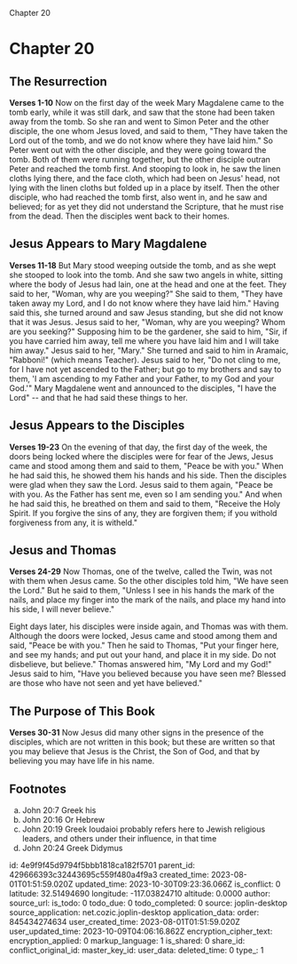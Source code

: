 Chapter 20

# Chapter 20
## The Resurrection
**Verses 1-10**
Now on the first day of the week Mary Magdalene came to the tomb early, while it was still dark, and saw that the stone had been taken away from the tomb. So she ran and went to Simon Peter and the other disciple, the one whom Jesus loved, and said to them, "They have taken the Lord out of the tomb, and we do not know where they have laid him." So Peter went out with the other disciple, and they were going toward the tomb. Both of them were running together, but the other disciple outran Peter and reached the tomb first. And stooping to look in, he saw the linen cloths lying there, and the face cloth, which had been on Jesus' head, not lying with the linen cloths but folded up in a place by itself. Then the other disciple, who had reached the tomb first, also went in, and he saw and believed; for as yet they did not understand the Scripture, that he must rise from the dead. Then the disciples went back to their homes.

## Jesus Appears to Mary Magdalene
**Verses 11-18**
But Mary stood weeping outside the tomb, and as she wept she stooped to look into the tomb. And she saw two angels in white, sitting where the body of Jesus had lain, one at the head and one at the feet. They said to her, "Woman, why are you weeping?" She said to them, "They have taken away my Lord, and I do not know where they have laid him." Having said this, she turned around and saw Jesus standing, but she did not know that it was Jesus. Jesus said to her, "Woman, why are you weeping? Whom are you seeking?" Supposing him to be the gardener, she said to him, "Sir, if you have carried him away, tell me where you have laid him and I will take him away." Jesus said to her, "Mary." She turned and said to him in Aramaic, "Rabboni!" (which means Teacher). Jesus said to her, "Do not cling to me, for I have not yet ascended to the Father; but go to my brothers and say to them, 'I am ascending to my Father and your Father, to my God and your God.'" Mary Magdalene went and announced to the disciples, "I have the Lord" -- and that he had said these things to her.

## Jesus Appears to the Disciples
**Verses 19-23**
On the evening of that day, the first day of the week, the doors being locked where the disciples were for fear of the Jews, Jesus came and stood among them and said to them, "Peace be with you." When he had said this, he showed them his hands and his side. Then the disciples were glad when they saw the Lord. Jesus said to them again, "Peace be with you. As the Father has sent me, even so I am sending you." And when he had said this, he breathed on them and said to them, "Receive the Holy Spirit. If you forgive the sins of any, they are forgiven them; if you withold forgiveness from any, it is witheld."

## Jesus and Thomas
**Verses 24-29**
Now Thomas, one of the twelve, called the Twin, was not with them when Jesus came. So the other disciples told him, "We have seen the Lord." But he said to them, "Unless I see in his hands the mark of the nails, and place my finger into the mark of the nails, and place my hand into his side, I will never believe."

Eight days later, his disciples were inside again, and Thomas was with them. Although the doors were locked, Jesus came and stood among them and said, "Peace be with you." Then he said to Thomas, "Put your finger here, and see my hands; and put out your hand, and place it in my side. Do not disbelieve, but believe." Thomas answered him, "My Lord and my God!" Jesus said to him, "Have you believed because you have seen me? Blessed are those who have not seen and yet have believed."

## The Purpose of This Book
**Verses 30-31**
Now Jesus did many other signs in the presence of the disciples, which are not written in this book; but these are written so that you may believe that Jesus is the Christ, the Son of God, and that by believing you may have life in his name.

## Footnotes

<ol type='a'>
	<li>John 20:7 Greek his</li>
	<li>John 20:16 Or Hebrew</li>
	<li>John 20:19 Greek Ioudaioi probably refers here to Jewish religious leaders, and others under their influence, in that time</li>
	<li>John 20:24 Greek Didymus</li>
</ol>


id: 4e9f9f45d9794f5bbb1818ca182f5701
parent_id: 429666393c32443695c559f480a4f9a3
created_time: 2023-08-01T01:51:59.020Z
updated_time: 2023-10-30T09:23:36.066Z
is_conflict: 0
latitude: 32.51494690
longitude: -117.03824710
altitude: 0.0000
author: 
source_url: 
is_todo: 0
todo_due: 0
todo_completed: 0
source: joplin-desktop
source_application: net.cozic.joplin-desktop
application_data: 
order: 845434274634
user_created_time: 2023-08-01T01:51:59.020Z
user_updated_time: 2023-10-09T04:06:16.862Z
encryption_cipher_text: 
encryption_applied: 0
markup_language: 1
is_shared: 0
share_id: 
conflict_original_id: 
master_key_id: 
user_data: 
deleted_time: 0
type_: 1
